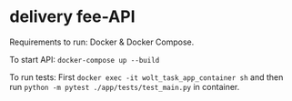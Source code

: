 # delivery fee-API

Requirements to run: Docker & Docker Compose.

To start API: ```docker-compose up --build```  

To run tests:
First ```docker exec -it wolt_task_app_container sh``` 
and then run ```python -m pytest ./app/tests/test_main.py```
in container. 
